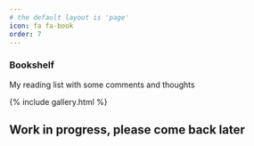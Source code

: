 ```yaml
---
# the default layout is 'page'
icon: fa fa-book
order: 7
---
```



<H3>Bookshelf</H3>
My reading list with some comments and thoughts<br>

{% include gallery.html %}

<h2>Work in progress, please come back later</h2>